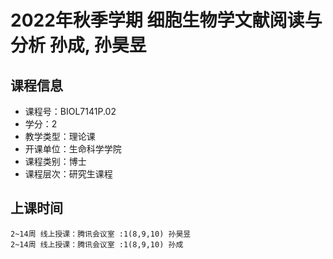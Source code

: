 # 2022年秋季学期 细胞生物学文献阅读与分析 孙成, 孙昊昱






## 课程信息

- 课程号：BIOL7141P.02
- 学分：2
- 教学类型：理论课
- 开课单位：生命科学学院
- 课程类别：博士
- 课程层次：研究生课程

## 上课时间

```
2~14周 线上授课：腾讯会议室 :1(8,9,10) 孙昊昱
2~14周 线上授课：腾讯会议室 :1(8,9,10) 孙成
```

